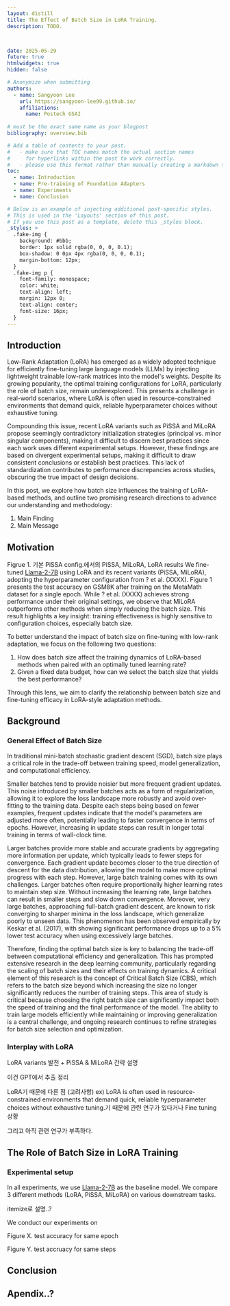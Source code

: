 ```yaml
---
layout: distill
title: The Effect of Batch Size in LoRA Training.
description: TODO.



date: 2025-05-29
future: true
htmlwidgets: true
hidden: false

# Anonymize when submitting
authors:
  - name: Sangyoon Lee
    url: https://sangyoon-lee99.github.io/
    affiliations:
      name: Postech GSAI
 
# must be the exact same name as your blogpost
bibliography: overview.bib  

# Add a table of contents to your post.
#   - make sure that TOC names match the actual section names
#     for hyperlinks within the post to work correctly. 
#   - please use this format rather than manually creating a markdown table of contents.
toc:
  - name: Introduction
  - name: Pre-training of Foundation Adapters
  - name: Experiments
  - name: Conclusion

# Below is an example of injecting additional post-specific styles.
# This is used in the 'Layouts' section of this post.
# If you use this post as a template, delete this _styles block.
_styles: >
  .fake-img {
    background: #bbb;
    border: 1px solid rgba(0, 0, 0, 0.1);
    box-shadow: 0 0px 4px rgba(0, 0, 0, 0.1);
    margin-bottom: 12px;
  }
  .fake-img p {
    font-family: monospace;
    color: white;
    text-align: left;
    margin: 12px 0;
    text-align: center;
    font-size: 16px;
  }
---
```



## Introduction

Low-Rank Adaptation (LoRA) has emerged as a widely adopted technique for efficiently fine-tuning large language models (LLMs) by injecting lightweight trainable low-rank matrices into the model's weights. Despite its growing popularity, the optimal training configurations for LoRA, particularly the role of batch size, remain underexplored. This presents a challenge in real-world scenarios, where LoRA is often used in resource-constrained environments that demand quick, reliable hyperparameter choices without exhaustive tuning.

Compounding this issue, recent LoRA variants such as PiSSA and MiLoRA propose seemingly contradictory initialization strategies (principal vs. minor singular components), making it difficult to discern best practices since each work uses different experimental setups. However, these findings are based on divergent experimental setups, making it difficult to draw consistent conclusions or establish best practices. This lack of standardization contributes to performance discrepancies across studies, obscuring the true impact of design decisions.

In this post, we explore how batch size influences the training of LoRA-based methods, and outline two promising research directions to advance our understanding and methodology:

1. Main Finding
2. Main Message

## Motivation

Figrue 1. 기본 PiSSA config.에서의 PiSSA, MiLoRA, LoRA results
We fine-tuned [Llama-2-7B](https://huggingface.co/meta-llama/Llama-2-7b-hf) using LoRA and its recent variants (PiSSA, MiLoRA), adopting the hyperparameter configuration from ? et al. (XXXX). Figure 1 presents the test accuracy on GSM8K after training on the MetaMath dataset for a single epoch. While ? et al. (XXXX) achieves strong performance under their original settings, we observe that MiLoRA outperforms other methods when simply reducing the batch size. This result highlights a key insight: training effectiveness is highly sensitive to configuration choices, especially batch size.

To better understand the impact of batch size on fine-tuning with low-rank adaptation, we focus on the following two questions:

1. How does batch size affect the training dynamics of LoRA-based methods when paired with an optimally tuned learning rate?
2. Given a fixed data budget, how can we select the batch size that yields the best performance?
   
Through this lens, we aim to clarify the relationship between batch size and fine-tuning efficacy in LoRA-style adaptation methods.

## Background

### General Effect of Batch Size

In traditional mini-batch stochastic gradient descent (SGD), batch size plays a critical role in the trade-off between training speed, model generalization, and computational efficiency.

Smaller batches tend to provide noisier but more frequent gradient updates. This noise introduced by smaller batches acts as a form of regularization, allowing it to explore the loss landscape more robustly and avoid over-fitting to the training data. Despite each steps being based on fewer examples, frequent updates indicate that the model's parameters are adjusted more often, potentially leading to faster convergence in terms of epochs. However, increasing in update steps can result in longer total training in terms of wall-clock time.

Larger batches provide more stable and accurate gradients by aggregating more information per update, which typically leads to fewer steps for convergence. Each gradient update becomes closer to the true direction of descent for the data distribution, allowing the model to make more optimal progress with each step. However, large batch training comes with its own challenges. Larger batches often require proportionally higher learning rates to maintain step size. Without increasing the learning rate, large batches can result in smaller steps and slow down convergence. Moreover, very large batches, approaching full-batch gradient descent, are known to risk converging to sharper minima in the loss landscape, which generalize poorly to unseen data. This phenomenon has been observed empirically by Keskar et al. (2017), with showing significant performance drops up to a 5% lower test accuracy when using excessively large batches.

Therefore, finding the optimal batch size is key to balancing the trade-off between computational efficiency and generalization. This has prompted extensive research in the deep learning community, particularly regarding the scaling of batch sizes and their effects on training dynamics. A critical element of this research is the concept of Critical Batch Size (CBS), which refers to the batch size beyond which increasing the size no longer significantly reduces the number of training steps. This area of study is critical because choosing the right batch size can significantly impact both the speed of training and the final performance of the model. The ability to train large models efficiently while maintaining or improving generalization is a central challenge, and ongoing research continues to refine strategies for batch size selection and optimization.

### Interplay with LoRA

LoRA variants 발전 + PiSSA & MiLoRA 간략 설명

이건 GPT에서 추출 정리

LoRA기 때문에 다른 점 (고려사항) ex) LoRA is often used in resource-constrained environments that demand quick, reliable hyperparameter choices without exhaustive tuning.기 때문에 관련 연구가 있다거나
Fine tuning 상황

그리고 아직 관련 연구가 부족하다.

## The Role of Batch Size in LoRA Training

### Experimental setup 

In all experiments, we use [Llama-2-7B](https://huggingface.co/meta-llama/Llama-2-7b-hf) as the baseline model. We compare 3 different methods (LoRA, PiSSA, MiLoRA) on various downstream tasks.

itemize로 설명..?

We conduct our experiments on 

Figure X. test accuracy for same epoch

Figure Y. test accruacy for same steps

## Conclusion

## Apendix..?
